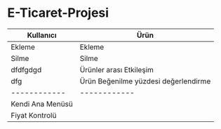 # E-Ticaret-Projesi
| Kullanıcı   | Ürün  |
| ------------ | ------------ |
| Ekleme  | Ekleme  |
| Silme  | Silme  |
| dfdfgdgd  | Ürünler arası Etkileşim  |
| dfg  | Ürün Beğenilme yüzdesi değerlendirme  |
| ------------ | ------------ |
|Kendi Ana Menüsü |
|Fiyat Kontrolü|


